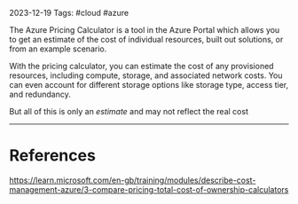 2023-12-19
Tags: #cloud #azure

The Azure Pricing Calculator is a tool in the Azure Portal which allows you to get an estimate of the cost of individual resources, built out solutions, or from an example scenario.

With the pricing calculator, you can estimate the cost of any provisioned resources, including compute, storage, and associated network costs. You can even account for different storage options like storage type, access tier, and redundancy.

But all of this is only an *estimate* and may not reflect the real cost

---
# References

https://learn.microsoft.com/en-gb/training/modules/describe-cost-management-azure/3-compare-pricing-total-cost-of-ownership-calculators